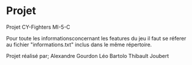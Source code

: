 # Projet
Projet CY-Fighters MI-5-C

Pour toute les informationsconcernant les features du jeu il faut se réferer au fichier "informations.txt" inclus dans le même répertoire.

Projet réalisé par;
    Alexandre Gourdon
    Léo Bartolo
    Thibault Joubert